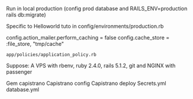 
Run in local production (config prod database and RAILS_ENV=production rails db:migrate)

Specific to Helloworld tuto
in config/environments/production.rb

  config.action_mailer.perform_caching = false
  config.cache_store = :file_store, "tmp/cache"


`app/policies/application_policy.rb`


Suppose: A VPS with rbenv, ruby 2.4.0, rails 5.1.2, git and NGINX with passenger

Gem capistrano
Capistrano config 
Capistrano deploy
Secrets.yml database.yml





